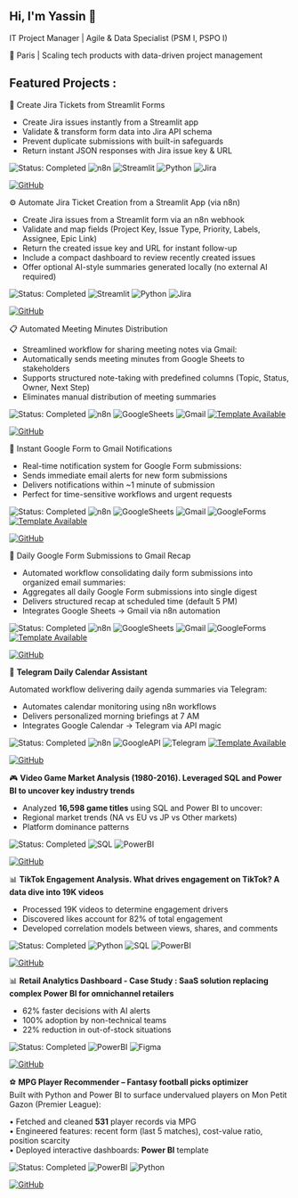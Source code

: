 ## Hi, I'm Yassin 👋
IT Project Manager | Agile & Data Specialist (PSM I, PSPO I)

📍 Paris | Scaling tech products with data-driven project management

## Featured Projects :

🚀 Create Jira Tickets from Streamlit Forms
- Create Jira issues instantly from a Streamlit app
- Validate & transform form data into Jira API schema
- Prevent duplicate submissions with built-in safeguards
- Return instant JSON responses with Jira issue key & URL

![Status: Completed](https://img.shields.io/badge/STATUS-COMPLETED-brightgreen)
![n8n](https://img.shields.io/badge/n8n-Automation-6e0ad6?logo=n8n&style=flat)
![Streamlit](https://img.shields.io/badge/Streamlit-App-FF4B4B?logo=streamlit&style=flat)
![Python](https://img.shields.io/badge/Python-3.10%2B-blue)
![Jira](https://img.shields.io/badge/Jira-Issues-0052CC?logo=jira&style=flat)

[![GitHub](https://img.shields.io/badge/View_on_GitHub-181717?style=for-the-badge&logo=github&logoColor=white)](https://github.com/YassinAnalytics/Create-Jira-Tickets-from-Streamlit-Forms)


⚙️ Automate Jira Ticket Creation from a Streamlit App (via n8n)
- Create Jira issues from a Streamlit form via an n8n webhook
- Validate and map fields (Project Key, Issue Type, Priority, Labels, Assignee, Epic Link)
- Return the created issue key and URL for instant follow-up
- Include a compact dashboard to review recently created issues
- Offer optional AI-style summaries generated locally (no external AI required)

![Status: Completed](https://img.shields.io/badge/STATUS-COMPLETED-brightgreen)
![Streamlit](https://img.shields.io/badge/Streamlit-App-FF4B4B?logo=streamlit&style=flat)
![Python](https://img.shields.io/badge/Python-3.10%2B-blue)
![Jira](https://img.shields.io/badge/Jira-Issues-0052CC?logo=jira&style=flat)

[![GitHub](https://img.shields.io/badge/View_on_GitHub-181717?style=for-the-badge&logo=github&logoColor=white)](https://github.com/YassinAnalytics/Streamlit-Jira-Control-Center)


📋 Automated Meeting Minutes Distribution
- Streamlined workflow for sharing meeting notes via Gmail:
- Automatically sends meeting minutes from Google Sheets to stakeholders
- Supports structured note-taking with predefined columns (Topic, Status, Owner, Next Step)
- Eliminates manual distribution of meeting summaries

![Status: Completed](https://img.shields.io/badge/STATUS-COMPLETED-brightgreen)
![n8n](https://img.shields.io/badge/n8n-Automation-6e0ad6?logo=n8n&style=flat)
![GoogleSheets](https://img.shields.io/badge/Google_Sheets-API-34A853?logo=googlesheets&style=flat)
![Gmail](https://img.shields.io/badge/Gmail-API-EA4335?logo=gmail&style=flat)
[![Template Available](https://img.shields.io/badge/Template-Available-4C51BF?style=flat)](https://n8n.io/workflows/7429-automate-meeting-minutes-distribution-with-google-sheets-and-gmail)


[![GitHub](https://img.shields.io/badge/View_on_GitHub-181717?style=for-the-badge&logo=github&logoColor=white)](https://github.com/YassinAnalytics/Automate-Meeting-Minutes-Distribution-with-Google-Sheets-and-Gmail)



📧 Instant Google Form to Gmail Notifications

- Real-time notification system for Google Form submissions:
- Sends immediate email alerts for new form submissions
- Delivers notifications within ~1 minute of submission
- Perfect for time-sensitive workflows and urgent requests

![Status: Completed](https://img.shields.io/badge/STATUS-COMPLETED-brightgreen)
![n8n](https://img.shields.io/badge/n8n-Automation-6e0ad6?logo=n8n&style=flat)
![GoogleSheets](https://img.shields.io/badge/Google_Sheets-API-34A853?logo=googlesheets&style=flat)
![Gmail](https://img.shields.io/badge/Gmail-API-EA4335?logo=gmail&style=flat)
![GoogleForms](https://img.shields.io/badge/Google_Forms-API-7248B9?logo=googleforms&style=flat)
[![Template Available](https://img.shields.io/badge/Template-Available-4C51BF?style=flat)](https://n8n.io/workflows/7432-instant-gmail-notifications-for-google-form-submissions)

[![GitHub](https://img.shields.io/badge/View_on_GitHub-181717?style=for-the-badge&logo=github&logoColor=white)](https://github.com/YassinAnalytics/Instant-Gmail-Notifications-for-Google-Form-Submissions)


📧 Daily Google Form Submissions to Gmail Recap

- Automated workflow consolidating daily form submissions into organized email summaries:
- Aggregates all daily Google Form submissions into single digest
- Delivers structured recap at scheduled time (default 5 PM)
- Integrates Google Sheets → Gmail via n8n automation


![Status: Completed](https://img.shields.io/badge/STATUS-COMPLETED-brightgreen)
![n8n](https://img.shields.io/badge/n8n-Automation-6e0ad6?logo=n8n&style=flat)
![GoogleSheets](https://img.shields.io/badge/Google_Sheets-API-34A853?logo=googlesheets&style=flat)
![Gmail](https://img.shields.io/badge/Gmail-API-EA4335?logo=gmail&style=flat)
![GoogleForms](https://img.shields.io/badge/Google_Forms-API-7248B9?logo=googleforms&style=flat)
[![Template Available](https://img.shields.io/badge/Template-Available-4C51BF?style=flat)](https://n8n.io/workflows/7431-consolidate-daily-google-form-submissions-into-one-gmail-recap)


[![GitHub](https://img.shields.io/badge/View_on_GitHub-181717?style=for-the-badge&logo=github&logoColor=white)](https://github.com/YassinAnalytics/Consolidate-Daily-Google-Form-Submissions-into-One-Gmail-Recap)


🤖 **Telegram Daily Calendar Assistant**  

Automated workflow delivering daily agenda summaries via Telegram:  
- Automates calendar monitoring using n8n workflows  
- Delivers personalized morning briefings at 7 AM  
- Integrates Google Calendar → Telegram via API magic

![Status: Completed](https://img.shields.io/badge/STATUS-COMPLETED-brightgreen)
![n8n](https://img.shields.io/badge/n8n-Automation-6e0ad6?logo=n8n&style=flat)
![GoogleAPI](https://img.shields.io/badge/Google_Calendar-API-4285F4?logo=googlecalendar&style=flat)
![Telegram](https://img.shields.io/badge/Telegram-Bot_API-26A5E4?logo=telegram&style=flat)
[![Template Available](https://img.shields.io/badge/Template-Available-4C51BF?style=flat)](https://n8n.io/workflows/6952-daily-calendar-summary-notifications-via-telegram-from-google-calendar)


[![GitHub](https://img.shields.io/badge/View_on_GitHub-181717?style=for-the-badge&logo=github&logoColor=white)](https://github.com/YassinAnalytics/Daily-Calendar-Summary-Notifications-via-Telegram-from-Google-Calendar)

🎮 **Video Game Market Analysis (1980-2016). Leveraged SQL and Power BI to uncover key industry trends** 
- Analyzed **16,598 game titles** using SQL and Power BI to uncover:
- Regional market trends (NA vs EU vs JP vs Other markets)
- Platform dominance patterns
  
![Status: Completed](https://img.shields.io/badge/STATUS-COMPLETED-brightgreen)
![SQL](https://img.shields.io/badge/SQL-SQLite-orange)
![PowerBI](https://img.shields.io/badge/Power_BI-Visualization-yellow)

[![GitHub](https://img.shields.io/badge/View_on_GitHub-181717?style=for-the-badge&logo=github&logoColor=white)](https://github.com/YassinAnalytics/video-games-sales-analysis)




📊 **TikTok Engagement Analysis. What drives engagement on TikTok? A data dive into 19K videos**
- Processed 19K videos to determine engagement drivers
- Discovered likes account for 82% of total engagement
- Developed correlation models between views, shares, and comments

![Status: Completed](https://img.shields.io/badge/STATUS-COMPLETED-brightgreen)
![Python](https://img.shields.io/badge/Python-3.10%2B-blue)
![SQL](https://img.shields.io/badge/SQL-SQLite-orange)
![PowerBI](https://img.shields.io/badge/Power_BI-Visualization-yellow)

[![GitHub](https://img.shields.io/badge/View_on_GitHub-181717?style=for-the-badge&logo=github&logoColor=white)](https://github.com/YassinAnalytics/tiktok-engagement-analysis)


📊 **Retail Analytics Dashboard - Case Study : SaaS solution replacing complex Power BI for omnichannel retailers**
- 62% faster decisions with AI alerts
- 100% adoption by non-technical teams
- 22% reduction in out-of-stock situations

![Status: Completed](https://img.shields.io/badge/STATUS-COMPLETED-brightgreen)
![PowerBI](https://img.shields.io/badge/Power_BI-Visualization-yellow)
![Figma](https://img.shields.io/badge/Figma-Design-orange?logo=figma&style=flat)
  
[![GitHub](https://img.shields.io/badge/View_on_GitHub-181717?style=for-the-badge&logo=github&logoColor=white)](https://github.com/YassinAnalytics/saas-analytics-retail)



⚽️ **MPG Player Recommender – Fantasy football picks optimizer**  
Built with Python and Power BI to surface undervalued players on Mon Petit Gazon (Premier League):

  • Fetched and cleaned **531** player records via MPG   
  • Engineered features: recent form (last 5 matches), cost-value ratio, position scarcity  
  • Deployed interactive dashboards: **Power BI** template 

![Status: Completed](https://img.shields.io/badge/STATUS-COMPLETED-brightgreen)
![PowerBI](https://img.shields.io/badge/Power_BI-Visualization-yellow)
![Python](https://img.shields.io/badge/Python-3.10%2B-blue)    

[![GitHub](https://img.shields.io/badge/View_on_GitHub-181717?style=for-the-badge&logo=github&logoColor=white)](https://github.com/YassinAnalytics/recommender-fantasy-football-picker)

<!--
**YassinAnalytics/YassinAnalytics** is a ✨ _special_ ✨ repository because its `README.md` (this file) appears on your GitHub profile.

Here are some ideas to get you started:

- 🔭 I’m currently working on ...
- 🌱 I’m currently learning ...
- 👯 I’m looking to collaborate on ...
- 🤔 I’m looking for help with ...
- 💬 Ask me about ...
- 📫 How to reach me: ...
- 😄 Pronouns: ...
- ⚡ Fun fact: ...
-->
